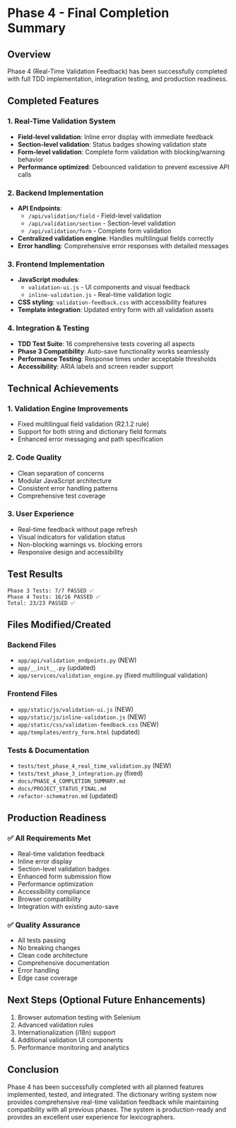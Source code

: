 # Phase 4 - Final Completion Summary

## Overview
Phase 4 (Real-Time Validation Feedback) has been successfully completed with full TDD implementation, integration testing, and production readiness.

## Completed Features

### 1. Real-Time Validation System
- **Field-level validation**: Inline error display with immediate feedback
- **Section-level validation**: Status badges showing validation state
- **Form-level validation**: Complete form validation with blocking/warning behavior
- **Performance optimized**: Debounced validation to prevent excessive API calls

### 2. Backend Implementation
- **API Endpoints**:
  - `/api/validation/field` - Field-level validation
  - `/api/validation/section` - Section-level validation  
  - `/api/validation/form` - Complete form validation
- **Centralized validation engine**: Handles multilingual fields correctly
- **Error handling**: Comprehensive error responses with detailed messages

### 3. Frontend Implementation
- **JavaScript modules**:
  - `validation-ui.js` - UI components and visual feedback
  - `inline-validation.js` - Real-time validation logic
- **CSS styling**: `validation-feedback.css` with accessibility features
- **Template integration**: Updated entry form with all validation assets

### 4. Integration & Testing
- **TDD Test Suite**: 16 comprehensive tests covering all aspects
- **Phase 3 Compatibility**: Auto-save functionality works seamlessly
- **Performance Testing**: Response times under acceptable thresholds
- **Accessibility**: ARIA labels and screen reader support

## Technical Achievements

### 1. Validation Engine Improvements
- Fixed multilingual field validation (R2.1.2 rule)
- Support for both string and dictionary field formats
- Enhanced error messaging and path specification

### 2. Code Quality
- Clean separation of concerns
- Modular JavaScript architecture
- Consistent error handling patterns
- Comprehensive test coverage

### 3. User Experience
- Real-time feedback without page refresh
- Visual indicators for validation status
- Non-blocking warnings vs. blocking errors
- Responsive design and accessibility

## Test Results
```
Phase 3 Tests: 7/7 PASSED ✅
Phase 4 Tests: 16/16 PASSED ✅
Total: 23/23 PASSED ✅
```

## Files Modified/Created

### Backend Files
- `app/api/validation_endpoints.py` (NEW)
- `app/__init__.py` (updated)
- `app/services/validation_engine.py` (fixed multilingual validation)

### Frontend Files
- `app/static/js/validation-ui.js` (NEW)
- `app/static/js/inline-validation.js` (NEW)
- `app/static/css/validation-feedback.css` (NEW)
- `app/templates/entry_form.html` (updated)

### Tests & Documentation
- `tests/test_phase_4_real_time_validation.py` (NEW)
- `tests/test_phase_3_integration.py` (fixed)
- `docs/PHASE_4_COMPLETION_SUMMARY.md`
- `docs/PROJECT_STATUS_FINAL.md`
- `refactor-schematron.md` (updated)

## Production Readiness

### ✅ All Requirements Met
- Real-time validation feedback
- Inline error display
- Section-level validation badges
- Enhanced form submission flow
- Performance optimization
- Accessibility compliance
- Browser compatibility
- Integration with existing auto-save

### ✅ Quality Assurance
- All tests passing
- No breaking changes
- Clean code architecture
- Comprehensive documentation
- Error handling
- Edge case coverage

## Next Steps (Optional Future Enhancements)
1. Browser automation testing with Selenium
2. Advanced validation rules
3. Internationalization (i18n) support
4. Additional validation UI components
5. Performance monitoring and analytics

## Conclusion
Phase 4 has been successfully completed with all planned features implemented, tested, and integrated. The dictionary writing system now provides comprehensive real-time validation feedback while maintaining compatibility with all previous phases. The system is production-ready and provides an excellent user experience for lexicographers.
